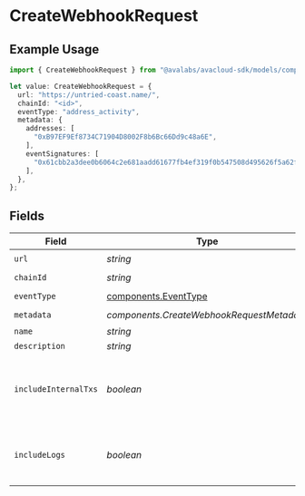 # CreateWebhookRequest

## Example Usage

```typescript
import { CreateWebhookRequest } from "@avalabs/avacloud-sdk/models/components";

let value: CreateWebhookRequest = {
  url: "https://untried-coast.name/",
  chainId: "<id>",
  eventType: "address_activity",
  metadata: {
    addresses: [
      "0xB97EF9Ef8734C71904D8002F8b6Bc66Dd9c48a6E",
    ],
    eventSignatures: [
      "0x61cbb2a3dee0b6064c2e681aadd61677fb4ef319f0b547508d495626f5a62f64",
    ],
  },
};
```

## Fields

| Field                                                        | Type                                                         | Required                                                     | Description                                                  |
| ------------------------------------------------------------ | ------------------------------------------------------------ | ------------------------------------------------------------ | ------------------------------------------------------------ |
| `url`                                                        | *string*                                                     | :heavy_check_mark:                                           | N/A                                                          |
| `chainId`                                                    | *string*                                                     | :heavy_check_mark:                                           | N/A                                                          |
| `eventType`                                                  | [components.EventType](../../models/components/eventtype.md) | :heavy_check_mark:                                           | N/A                                                          |
| `metadata`                                                   | *components.CreateWebhookRequestMetadata*                    | :heavy_check_mark:                                           | N/A                                                          |
| `name`                                                       | *string*                                                     | :heavy_minus_sign:                                           | N/A                                                          |
| `description`                                                | *string*                                                     | :heavy_minus_sign:                                           | N/A                                                          |
| `includeInternalTxs`                                         | *boolean*                                                    | :heavy_minus_sign:                                           | Whether to include traces in the webhook payload.            |
| `includeLogs`                                                | *boolean*                                                    | :heavy_minus_sign:                                           | Whether to include logs in the webhook payload.              |
